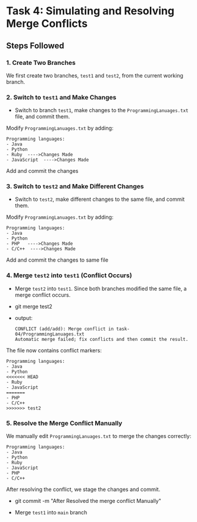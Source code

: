 # Task 4: Simulating and Resolving Merge Conflicts


## Steps Followed

### 1. **Create Two Branches**
We first create two branches, `test1` and `test2`, from the current working branch.

### 2. **Switch to `test1` and Make Changes**
- Switch to branch `test1`, make changes to the `ProgrammingLanuages.txt` file, and commit them.



Modify `ProgrammingLanuages.txt` by adding:

```
Programming languages:
- Java
- Python
- Ruby  ---->Changes Made
- JavaScript  ---->Changes Made
```

Add and commit the changes


### 3. **Switch to `test2` and Make Different Changes**
- Switch to `test2`, make different changes to the same file, and commit them.

Modify `ProgrammingLanuages.txt` by adding:

```
Programming languages:
- Java
- Python
- PHP   ---->Changes Made
- C/C++  ---->Changes Made
```

Add and commit the changes to same file



### 4. **Merge `test2` into `test1` (Conflict Occurs)**
- Merge `test2` into `test1`. Since both branches modified the same file, a merge conflict occurs.

- git merge test2


- output:

    ```
    CONFLICT (add/add): Merge conflict in task-04/ProgrammingLanuages.txt
    Automatic merge failed; fix conflicts and then commit the result.
    ```

The file now contains conflict markers:

```
Programming languages:
- Java
- Python
<<<<<<< HEAD
- Ruby
- JavaScript
=======
- PHP
- C/C++
>>>>>>> test2
```


### 5. **Resolve the Merge Conflict Manually**
We manually edit `ProgrammingLanuages.txt` to merge the changes correctly:

```
Programming languages:
- Java
- Python
- Ruby
- JavaScript
- PHP
- C/C++
```

After resolving the conflict, we stage the changes and commit.

- git commit -m "After Resolved the merge conflict Manually"


- Merge `test1` into `main` branch
